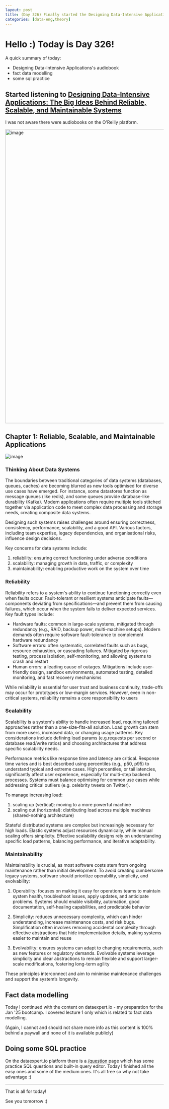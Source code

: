 ```yaml
---
layout: post
title: (Day 326) Finally started the Designing Data-Intensive Applications book
categories: [data-eng,theory]
---
```


# Hello :) Today is Day 326!
A quick summary of today:
* Designing Data-Intensive Applications's audiobook
* fact data modelling
* some sql practice

## Started listening to [Designing Data-Intensive Applications: The Big Ideas Behind Reliable, Scalable, and Maintainable Systems](https://learning.oreilly.com/videos/designing-data-intensive-applications/9781663728289/)

I was not aware there were audiobooks on the O'Reilly platform.

<img width="934" alt="image" src="https://github.com/user-attachments/assets/d86c35d0-2d81-4117-aae7-96ba9a95f3bb">

## Chapter 1: Reliable, Scalable, and Maintainable Applications

![image](https://github.com/user-attachments/assets/05ceedfa-544c-48b1-bd73-859409a73072)

### Thinking About Data Systems

The boundaries between traditional categories of data systems (databases, queues, caches) are becoming blurred as new tools optimised for diverse use cases have emerged. For instance, some datastores function as message queues (like redis), and some queues provide database-like durability (Kafka). Modern applications often require multiple tools stitched together via application code to meet complex data processing and storage needs, creating composite data systems.

Designing such systems raises challenges around ensuring correctness, consistency, performance, scalability, and a good API. Various factors, including team expertise, legacy dependencies, and organisational risks, influence design decisions. 

Key concerns for data systems include:

1. reliability: ensuring correct functioning under adverse conditions
2. scalability: managing growth in data, traffic, or complexity
3. maintainability: enabling productive work on the system over time

### Reliability

Reliability refers to a system's ability to continue functioning correctly even when faults occur. Fault-tolerant or resilient systems anticipate faults—components deviating from specifications—and prevent them from causing failures, which occur when the system fails to deliver expected services. Key fault types include:

* Hardware faults: common in large-scale systems, mitigated through redundancy (e.g., RAID, backup power, multi-machine setups). Modern demands often require software fault-tolerance to complement hardware redundancy
* Software errors: often systematic, correlated faults such as bugs, resource exhaustion, or cascading failures. Mitigated by rigorous testing, process isolation, self-monitoring, and allowing systems to crash and restart
* Human errors: a leading cause of outages. Mitigations include user-friendly design, sandbox environments, automated testing, detailed monitoring, and fast recovery mechanisms

While reliability is essential for user trust and business continuity, trade-offs may occur for prototypes or low-margin services. However, even in non-critical systems, reliability remains a core responsibility to users

### Scalability

Scalability is a system's ability to handle increased load, requiring tailored approaches rather than a one-size-fits-all solution. Load growth can stem from more users, increased data, or changing usage patterns. Key considerations include defining load params (e.g.requests per second or database read/write ratios) and choosing architectures that address specific scalability needs. 

Performance metrics like response time and latency are critical. Response time varies and is best described using percentiles (e.g., p50, p95) to understand typical and extreme cases. High percentiles, or tail latencies, significantly affect user experience, especially for multi-step backend processes. Systems must balance optimising for common use cases while addressing critical outliers (e.g. celebrity tweets on Twitter).

To manage increasing load:

1. scaling up (vertical): moving to a more powerful machine
2. scaling out (horizontal): distributing load across multiple machines (shared-nothing architecture)

Stateful distributed systems are complex but increasingly necessary for high loads. Elastic systems adjust resources dynamically, while manual scaling offers simplicity. Effective scalability designs rely on understanding specific load patterns, balancing performance, and iterative adaptability.

### Maintainability

Maintainability is crucial, as most software costs stem from ongoing maintenance rather than initial development. To avoid creating cumbersome legacy systems, software should prioritize operability, simplicity, and evolvability:  

1. Operability: focuses on making it easy for operations teams to maintain system health, troubleshoot issues, apply updates, and anticipate problems. Systems should enable visibility, automation, good documentation, self-healing capabilities, and predictable behavior

2. Simplicity: reduces unnecessary complexity, which can hinder understanding, increase maintenance costs, and risk bugs. Simplification often involves removing accidental complexity through effective abstractions that hide implementation details, making systems easier to maintain and reuse

3. Evolvability: ensures systems can adapt to changing requirements, such as new features or regulatory demands. Evolvable systems leverage simplicity and clear abstractions to remain flexible and support larger-scale modifications, fostering long-term agility

These principles interconnect and aim to minimise maintenance challenges and support the system’s longevity.

## Fact data modelling

Today I continued with the content on dataexpert.io - my preparation for the Jan '25 bootcamp. I covered lecture 1 only which is related to fact data modelling.

(Again, I cannot and should not share more info as this content is 100% behind a paywall and none of it is available publicly)

## Doing some SQL practice

On the dataexpert.io platform there is a [/question](https://www.dataexpert.io/questions) page which has some practice SQL questions and built-in query editor. Today I finished all the easy ones and some of the medium ones. It's all free so why not take advantage :) 

---

That is all for today!

See you tomorrow :)

